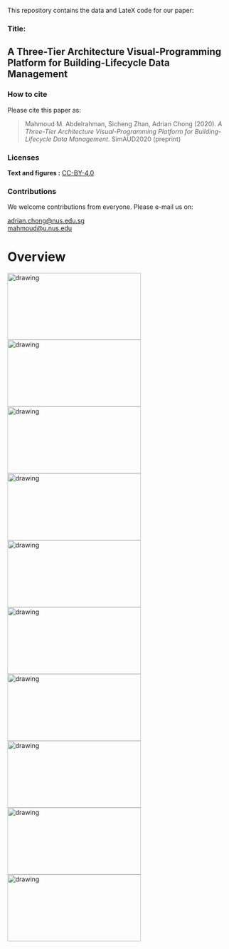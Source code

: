 This repository contains the data and LateX code for our paper:

### Title: 
## A Three-Tier Architecture Visual-Programming Platform for Building-Lifecycle Data Management


### How to cite 

Please cite this paper as:

> Mahmoud M. Abdelrahman, Sicheng Zhan, Adrian Chong (2020). *A Three-Tier Architecture Visual-Programming Platform for Building-Lifecycle Data Management*. SimAUD2020 (preprint)



### Licenses

**Text and figures :**
[CC-BY-4.0](http://creativecommons.org/licenses/by/4.0/)


### Contributions

We welcome contributions from everyone. Please e-mail us on:

adrian.chong@nus.edu.sg<br>
mahmoud@u.nus.edu

# Overview
<img src="https://user-images.githubusercontent.com/6969514/77833617-dfec2c80-7179-11ea-9c56-9e8c716e1d2a.gif" alt="drawing" height="150" width="300"/>
<img src="https://user-images.githubusercontent.com/6969514/77833637-04e09f80-717a-11ea-8b9b-2fd43ecde05c.gif" alt="drawing" height="150" width="300"/>
<img src="https://user-images.githubusercontent.com/6969514/77833649-16c24280-717a-11ea-9df1-8a5e0f7bae83.gif" alt="drawing" height="150" width="300"/>
<img src="https://user-images.githubusercontent.com/6969514/77833654-1aee6000-717a-11ea-81e8-5f46ef1da213.gif" alt="drawing" height="150" width="300"/>
<img src="https://user-images.githubusercontent.com/6969514/77833675-2772b880-717a-11ea-9abd-b41f1ee1fbb8.gif" alt="drawing" height="150" width="300"/>
<img src="https://user-images.githubusercontent.com/6969514/77833683-2f325d00-717a-11ea-9b96-aea8c3697c12.gif" alt="drawing" height="150" width="300"/>
<img src="https://user-images.githubusercontent.com/6969514/77833690-38232e80-717a-11ea-8e42-6fffe26e5da5.gif" alt="drawing" height="150" width="300"/>
<img src="https://user-images.githubusercontent.com/6969514/77833696-3eb1a600-717a-11ea-8f77-475be6d57cfb.gif" alt="drawing" height="150" width="300"/>
<img src="https://user-images.githubusercontent.com/6969514/77833712-5be67480-717a-11ea-8465-0aac0ae7f934.gif" alt="drawing" height="150" width="300"/>
<img src="https://user-images.githubusercontent.com/6969514/77833726-6ef94480-717a-11ea-9c68-acf79bfef3f4.gif" alt="drawing" height="150" width="300"/>


